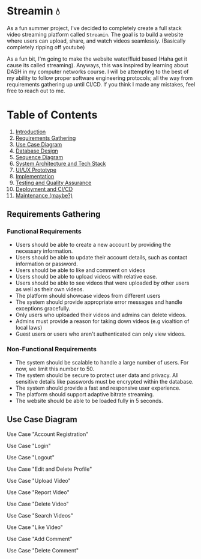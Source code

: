 # Streamin 💧

As a fun summer project, I've decided to completely create a full stack video streaming platform called `Streamin`. The goal is to build a website where users can upload, share, and watch videos seamlessly. (Basically completely ripping off youtube)

As a fun bit, I'm going to make the website water/fluid based (Haha get it cause its called streaming). Anyways, this was inspired by learning about DASH in my computer networks course. I will be attempting to the best of my ability to follow proper software engineering protocols; all the way from requirements gathering up until CI/CD. If you think I made any mistakes, feel free to reach out to me.


# Table of Contents
1. [Introduction](#streamin-💧)
2. [Requirements Gathering](#requirements-gathering)
3. [Use Case Diagram](#use-case-diagram)
4. [Database Design](#database-design)
5. [Sequence Diagram](#sequence-diagram)
6. [System Architecture and Tech Stack](#system-architecture-and-tech-stack)
7. [UI/UX Prototype](#uiux-prototype)
8. [Implementation](#implementation)
9. [Testing and Quality Assurance](#testing-and-quality-assurance)
10. [Deployment and CI/CD](#deployment-and-cicd)
11. [Maintenance (maybe?)](#maintenance-maybe?)

## Requirements Gathering
### Functional Requirements
* Users should be able to create a new account by providing the necessary information.
* Users should be able to update their account details, such as contact information or password.
* Users should be able to like and comment on videos
* Users should be able to upload videos with relative ease.
* Users should be able to see videos that were uploaded by other users as well as their own videos.
* The platform should showcase videos from different users 
* The system should provide appropriate error messages and handle exceptions gracefully.
* Only users who uploaded their videos and admins can delete videos.
* Admins must provide a reason for taking down videos (e.g vioaltion of local laws)
* Guest users or users who aren't authenticated can only view videos. 

### Non-Functional Requirements
* The system should be scalable to handle a large number of users. For now, we limit this number to 50.
* The system should be secure to protect user data and privacy. All sensitive details like passwords must be encrypted within the database.
* The system should provide a fast and responsive user experience.
* The platform should support adaptive bitrate streaming.
* The website should be able to be loaded fully in 5 seconds. 

## Use Case Diagram

Use Case "Account Registration"

Use Case "Login"

Use Case "Logout"

Use Case "Edit and Delete Profile"

Use Case "Upload Video"

Use Case "Report Video"

Use Case "Delete Video"

Use Case "Search Videos"

Use Case "Like Video"

Use Case "Add Comment"

Use Case "Delete Comment"
